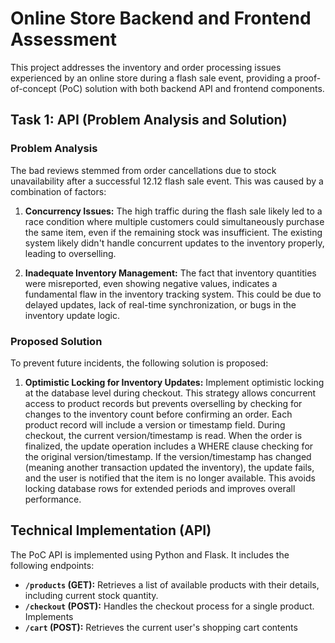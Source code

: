 # Online Store Backend and Frontend Assessment

This project addresses the inventory and order processing issues experienced by an online store during a flash sale event, providing a proof-of-concept (PoC) solution with both backend API and frontend components.

## Task 1: API (Problem Analysis and Solution)

### Problem Analysis

The bad reviews stemmed from order cancellations due to stock unavailability after a successful 12.12 flash sale event.  This was caused by a combination of factors:

1. **Concurrency Issues:** The high traffic during the flash sale likely led to a race condition where multiple customers could simultaneously purchase the same item, even if the remaining stock was insufficient. The existing system likely didn't handle concurrent updates to the inventory properly, leading to overselling.

2. **Inadequate Inventory Management:** The fact that inventory quantities were misreported, even showing negative values, indicates a fundamental flaw in the inventory tracking system.  This could be due to delayed updates, lack of real-time synchronization, or bugs in the inventory update logic.

### Proposed Solution

To prevent future incidents, the following solution is proposed:

1. **Optimistic Locking for Inventory Updates:**  Implement optimistic locking at the database level during checkout. This strategy allows concurrent access to product records but prevents overselling by checking for changes to the inventory count before confirming an order. Each product record will include a version or timestamp field. During checkout, the current version/timestamp is read. When the order is finalized, the update operation includes a WHERE clause checking for the original version/timestamp. If the version/timestamp has changed (meaning another transaction updated the inventory), the update fails, and the user is notified that the item is no longer available. This avoids locking database rows for extended periods and improves overall performance.


## Technical Implementation (API)

The PoC API is implemented using Python and Flask.  It includes the following endpoints:

* **`/products` (GET):** Retrieves a list of available products with their details, including current stock quantity.
* **`/checkout` (POST):**  Handles the checkout process for a single product.  Implements
* **`/cart` (POST):**  Retrieves the current user's shopping cart contents
